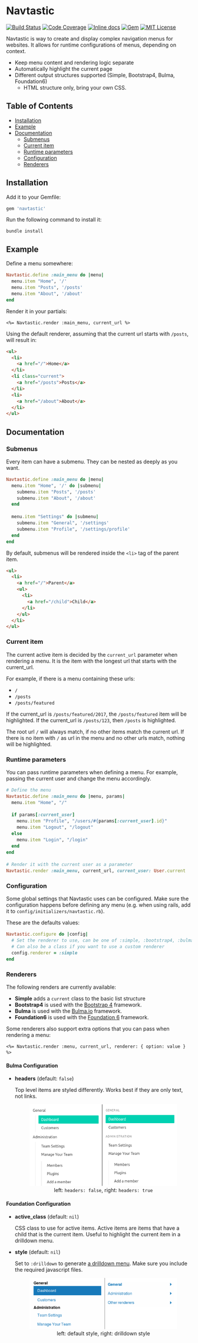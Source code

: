 # Navtastic

[![Build Status](https://img.shields.io/circleci/project/github/aramvisser/navtastic.svg)](https://circleci.com/gh/aramvisser/navtastic)
[![Code Coverage](https://img.shields.io/codeclimate/coverage/github/aramvisser/navtastic.svg)](https://codeclimate.com/github/aramvisser/navtastic)
[![Inline docs](https://inch-ci.org/github/aramvisser/navtastic.svg?branch=master)](https://inch-ci.org/github/aramvisser/navtastic)
[![Gem](https://img.shields.io/gem/v/navtastic.svg)](https://rubygems.org/gems/navtastic)
[![MIT License](https://img.shields.io/github/license/aramvisser/navtastic.svg)](https://github.com/aramvisser/navtastic/blob/master/LICENSE)

Navtastic is way to create and display complex navigation menus for websites. It allows for runtime
configurations of menus, depending on context.

- Keep menu content and rendering logic separate
- Automatically highlight the current page
- Different output structures supported (Simple, Bootstrap4, Bulma, Foundation6)
  - HTML structure only, bring your own CSS.

## Table of Contents

- [Installation](#installation)
- [Example](#example)
- [Documentation](#documentation)
  - [Submenus](#submenus)
  - [Current item](#current-item)
  - [Runtime parameters](#runtime-parameters)
  - [Configuration](#configuration)
  - [Renderers](#renderers)

## Installation

Add it to your Gemfile:

```ruby
gem 'navtastic'
```

Run the following command to install it:

```console
bundle install
```

## Example

Define a menu somewhere:

```ruby
Navtastic.define :main_menu do |menu|
  menu.item "Home", '/'
  menu.item "Posts", '/posts'
  menu.item "About", '/about'
end
```

Render it in your partials:

```erb
<%= Navtastic.render :main_menu, current_url %>
```

Using the default renderer, assuming that the current url starts with `/posts`, will result in:

```html
<ul>
  <li>
    <a href="/">Home</a>
  </li>
  <li class="current">
    <a href="/posts">Posts</a>
  </li>
  <li>
    <a href="/about">About</a>
  </li>
</ul>
```

## Documentation

### Submenus

Every item can have a submenu. They can be nested as deeply as you want.

```ruby
Navtastic.define :main_menu do |menu|
  menu.item "Home", '/' do |submenu|
    submenu.item "Posts", '/posts'
    submenu.item "About", '/about'
  end

  menu.item "Settings" do |submenu|
    submenu.item "General", '/settings'
    submenu.item "Profile", '/settings/profile'
  end
end
```

By default, submenus will be rendered inside the `<li>` tag of the parent item.

```html
<ul>
  <li>
    <a href="/">Parent</a>
    <ul>
      <li>
        <a href="/child">Child</a>
      </li>
    </ul>
  </li>
</ul>
```

### Current item

The current active item is decided by the `current_url` parameter when rendering a menu. It is the
item with the longest url that starts with the current_url.

For example, if there is a menu containing these urls:

- `/`
- `/posts`
- `/posts/featured`

If the current_url is `/posts/featured/2017`, the `/posts/featured` item will be highlighted. If the
current_url is `/posts/123`, then `/posts` is highlighted.

The root url `/` will always match, if no other items match the current url. If there is no item
with `/` as url in the menu and no other urls match, nothing will be highlighted.

### Runtime parameters

You can pass runtime parameters when defining a menu. For example, passing the current user and
change the menu accordingly.

```ruby
# Define the menu
Navtastic.define :main_menu do |menu, params|
  menu.item "Home", "/"

  if params[:current_user]
    menu.item "Profile", "/users/#{params[:current_user].id}"
    menu.item "Logout", "/logout"
  else
    menu.item "Login", "/login"
  end
end

# Render it with the current user as a parameter
Navtastic.render :main_menu, current_url, current_user: User.current
```

### Configuration

Some global settings that Navtastic uses can be configured. Make sure the configuration happens
before defining any menu (e.g. when using rails, add it to `config/initializers/navtastic.rb`).

These are the defaults values:

```ruby
Navtastic.configure do |config|
  # Set the renderer to use, can be one of :simple, :bootstrap4, :bulma, :foundation6
  # Can also be a class if you want to use a custom renderer
  config.renderer = :simple
end
```

### Renderers

The following renders are currently available:

- **Simple** adds a `current` class to the basic list structure
- **Bootstrap4** is used with the [Bootstrap 4](https://getbootstrap.com) framework.
- **Bulma** is used with the [Bulma.io](http://bulma.io) framework.
- **Foundation6** is used with the [Foundation 6](http://foundation.zurb.com/sites.html) framework.

Some renderers also support extra options that you can pass when rendering a menu:

```erb
<%= Navtastic.render :menu, current_url, renderer: { option: value } %>
```

#### Bulma Configuration

- **headers** (default: `false`)

  Top level items are styled differently. Works best if they are only text, not
  links.

  <div align="center">
    <figure>
      <img src="docs/bulma_headers_preview.png"><br>
      <figcaption>left: <code>headers: false</code>, right: <code>headers: true</code></legend>
    </figure>
  </div>

#### Foundation Configuration

- **active_class** (default: `nil`)

  CSS class to use for active items. Active items are items that have a child that is the current
  item. Useful to highlight the current item in a drilldown menu.

- **style** (default: `nil`)

  Set to `:drilldown` to generate [a drilldown
  menu](http://foundation.zurb.com/sites/docs/drilldown-menu.html). Make sure you include the
  required javascript files.

  <div align="center">
    <figure>
      <img src="docs/foundation_styles_preview.png"><br>
      <figcaption>left: default style, right: drilldown style</figcaption>
    </figure>
  </div>
